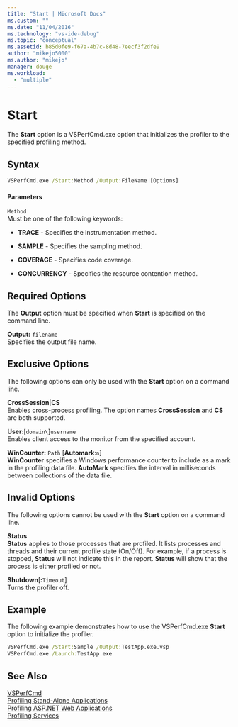 ```yaml
---
title: "Start | Microsoft Docs"
ms.custom: ""
ms.date: "11/04/2016"
ms.technology: "vs-ide-debug"
ms.topic: "conceptual"
ms.assetid: b85d0fe9-f67a-4b7c-8d48-7eecf3f2dfe9
author: "mikejo5000"
ms.author: "mikejo"
manager: douge
ms.workload: 
  - "multiple"
---
```

# Start
The **Start** option is a VSPerfCmd.exe option that initializes the profiler to the specified profiling method.  
  
## Syntax  
  
```cmd  
VSPerfCmd.exe /Start:Method /Output:FileName [Options]  
```  
  
#### Parameters  
 `Method`  
 Must be one of the following keywords:  
  
-   **TRACE** - Specifies the instrumentation method.  
  
-   **SAMPLE** - Specifies the sampling method.  
  
-   **COVERAGE** - Specifies code coverage.  
  
-   **CONCURRENCY** - Specifies the resource contention method.  
  
## Required Options  
 The **Output** option must be specified when **Start** is specified on the command line.  
  
 **Output:** `filename`  
 Specifies the output file name.  
  
## Exclusive Options  
 The following options can only be used with the **Start** option on a command line.  
  
 **CrossSession**&#124;**CS**  
 Enables cross-process profiling. The option names **CrossSession** and **CS** are both supported.  
  
 **User:**[`domain\`]`username`  
 Enables client access to the monitor from the specified account.  
  
 **WinCounter:** `Path` [**Automark**:`n`]  
 **WinCounter** specifies a Windows performance counter to include as a mark in the profiling data file. **AutoMark** specifies the interval in milliseconds between collections of the data file.  
  
## Invalid Options  
 The following options cannot be used with the **Start** option on a command line.  
  
 **Status**  
 **Status** applies to those processes that are profiled. It lists processes and threads and their current profile state (On/Off). For example, if a process is stopped, **Status** will not indicate this in the report. **Status** will show that the process is either profiled or not.  
  
 **Shutdown**[**:**`Timeout`]  
 Turns the profiler off.  
  
## Example  
 The following example demonstrates how to use the VSPerfCmd.exe **Start** option to initialize the profiler.  
  
```cmd  
VSPerfCmd.exe /Start:Sample /Output:TestApp.exe.vsp  
VSPerfCmd.exe /Launch:TestApp.exe  
```  
  
## See Also  
 [VSPerfCmd](../profiling/vsperfcmd.md)   
 [Profiling Stand-Alone Applications](../profiling/command-line-profiling-of-stand-alone-applications.md)   
 [Profiling ASP.NET Web Applications](../profiling/command-line-profiling-of-aspnet-web-applications.md)   
 [Profiling Services](../profiling/command-line-profiling-of-services.md)